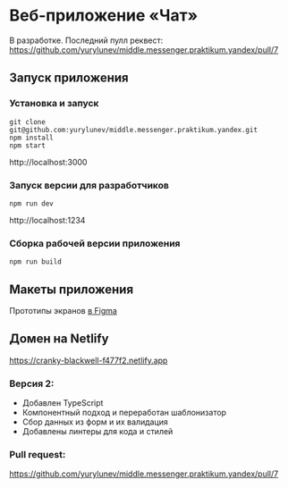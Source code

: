 # Веб-приложение «Чат»
В разработке. Последний пулл реквест:
https://github.com/yurylunev/middle.messenger.praktikum.yandex/pull/7


## Запуск приложения

### Установка и запуск
```shell
git clone git@github.com:yurylunev/middle.messenger.praktikum.yandex.git
npm install
npm start
```

http://localhost:3000

### Запуск версии для разработчиков
```shell
npm run dev
```
http://localhost:1234

### Сборка рабочей версии приложения
```shell
npm run build
```

## Макеты приложения

Прототипы экранов 
[в Figma](https://www.figma.com/file/rNpBDNEm4kEzHS6TEgba2P/YANDEX.-CHAT?node-id=0%3A1)

## Домен на Netlify

https://cranky-blackwell-f477f2.netlify.app

### Версия 2:
- Добавлен TypeScript
- Компонентный подход и переработан шаблонизатор
- Сбор данных из форм и их валидация
- Добавлены линтеры для кода и стилей

### Pull request:
https://github.com/yurylunev/middle.messenger.praktikum.yandex/pull/7

